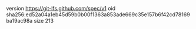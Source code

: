 version https://git-lfs.github.com/spec/v1
oid sha256:ed52a04a1eb45d59b0b00f1363a853ade669c35e157b6f42cd78169ba19ac98a
size 213

